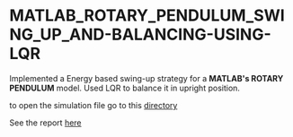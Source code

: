 # MATLAB_ROTARY_PENDULUM_SWING_UP_AND-BALANCING-USING-LQR

Implemented a Energy based swing-up strategy for a **MATLAB's ROTARY PENDULUM** model. Used LQR to balance it in upright position.

to open the simulation file go to this [directory](https://github.com/adarsh2798/MATLAB_ROTARY_PENDULUM_SWING_UP_AND-BALANCING-USING-LQR/blob/main/exp2_block_approach/Experiment%201%20RotaryPendulum%20(1)/RotaryPendulum/models/release/physmod/Pendulum_CAD_Control_R2020a_BLOCK.slx)

See the report [here]()
